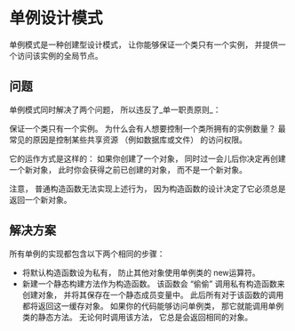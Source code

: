 # 单例设计模式
  单例模式是一种创建型设计模式， 让你能够保证一个类只有一个实例， 并提供一个访问该实例的全局节点。
## 问题
  单例模式同时解决了两个问题， 所以违反了_单一职责原则_：

  保证一个类只有一个实例。 为什么会有人想要控制一个类所拥有的实例数量？ 最常见的原因是控制某些共享资源 （例如数据库或文件） 的访问权限。

  它的运作方式是这样的： 如果你创建了一个对象， 同时过一会儿后你决定再创建一个新对象， 此时你会获得之前已创建的对象， 而不是一个新对象。

  注意， 普通构造函数无法实现上述行为， 因为构造函数的设计决定了它必须总是返回一个新对象。
## 解决方案
所有单例的实现都包含以下两个相同的步骤：
- 将默认构造函数设为私有， 防止其他对象使用单例类的 new运算符。
- 新建一个静态构建方法作为构造函数。 该函数会 “偷偷” 调用私有构造函数来创建对象， 并将其保存在一个静态成员变量中。 此后所有对于该函数的调用都将返回这一缓存对象。
如果你的代码能够访问单例类， 那它就能调用单例类的静态方法。 无论何时调用该方法， 它总是会返回相同的对象。
